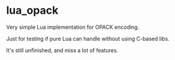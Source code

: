 # lua_opack
Very simple Lua implementation for OPACK encoding.

Just for testing if pure Lua can handle without using C-based libs.

It's still unfinished, and miss a lot of features.
